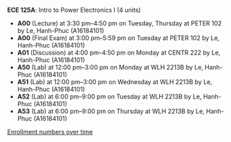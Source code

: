 **ECE 125A**: Intro to Power Electronics I (4 units)

- **A00** (Lecture) at 3:30 pm–4:50 pm on Tuesday, Thursday at PETER 102 by Le, Hanh-Phuc (A16184101)
- **A00** (Final Exam) at 3:00 pm–5:59 pm on Tuesday at PETER 102 by Le, Hanh-Phuc (A16184101)
- **A01** (Discussion) at 4:00 pm–4:50 pm on Monday at CENTR 222 by Le, Hanh-Phuc (A16184101)
- **A50** (Lab) at 12:00 pm–3:00 pm on Monday at WLH 2213B by Le, Hanh-Phuc (A16184101)
- **A51** (Lab) at 12:00 pm–3:00 pm on Wednesday at WLH 2213B by Le, Hanh-Phuc (A16184101)
- **A52** (Lab) at 6:00 pm–9:00 pm on Tuesday at WLH 2213B by Le, Hanh-Phuc (A16184101)
- **A53** (Lab) at 6:00 pm–9:00 pm on Thursday at WLH 2213B by Le, Hanh-Phuc (A16184101)

[Enrollment numbers over time](./ECE125A.tsv)
